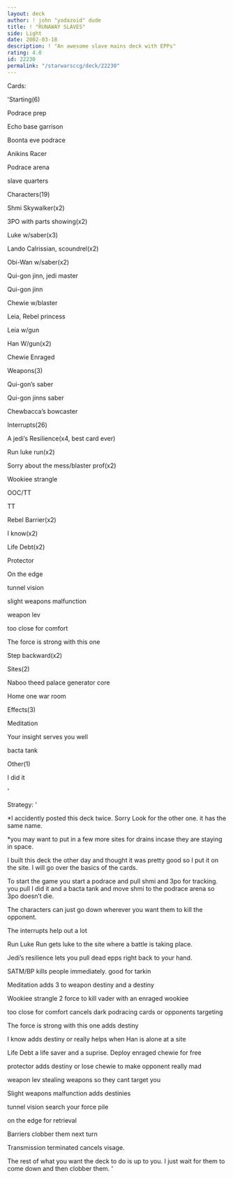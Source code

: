 ```yaml
---
layout: deck
author: ! john "yodazoid" dude
title: ! "RUNAWAY SLAVES"
side: Light
date: 2002-03-18
description: ! "An awesome slave mains deck with EPPs"
rating: 4.0
id: 22230
permalink: "/starwarsccg/deck/22230"
---
```

Cards: 

'Starting(6)

Podrace prep

Echo base garrison

Boonta eve podrace

Anikins Racer

Podrace arena

slave quarters


Characters(19)

Shmi Skywalker(x2)

3PO with parts showing(x2)

Luke w/saber(x3)

Lando Calrissian, scoundrel(x2)

Obi-Wan w/saber(x2)

Qui-gon jinn, jedi master

Qui-gon jinn

Chewie w/blaster

Leia, Rebel princess

Leia w/gun

Han W/gun(x2)

Chewie Enraged


Weapons(3)

Qui-gon’s saber

Qui-gon jinns saber

Chewbacca’s bowcaster


Interrupts(26)

A jedi’s Resilience(x4, best card ever)

Run luke run(x2)

Sorry about the mess/blaster prof(x2)

Wookiee strangle

OOC/TT

TT

Rebel Barrier(x2)

I know(x2)

Life Debt(x2)

Protector

On the edge

tunnel vision

slight weapons malfunction

weapon lev

too close for comfort

The force is strong with this one

Step backward(x2)


Sites(2)

Naboo theed palace generator core

Home one war room


Effects(3)

Meditation

Your insight serves you well

bacta tank


Other(1)

I did it

'

Strategy: '

*I accidently posted this deck twice. Sorry Look for the other one. it has the same name.


*you may want to put in a few more sites for drains incase they are staying in space.


I built this deck the other day and thought it was pretty good so I put it on the site.  I will go over the basics of the cards.


To start the game you start a podrace and pull shmi and 3po for tracking. you pull I did it and a bacta tank and move shmi to the podrace arena so 3po doesn’t die. 

The characters can just go down wherever you want them to kill the opponent. 

The interrupts help out a lot

Run Luke Run gets luke to the site where a battle is taking place. 

Jedi’s resilience lets you pull dead epps right back to your hand.

SATM/BP kills people immediately. good for tarkin

Meditation adds 3 to weapon destiny and a destiny

Wookiee strangle 2 force to kill vader with an enraged wookiee

too close for comfort cancels dark podracing cards or opponents targeting

The force is strong with this one adds destiny

I know adds destiny or really helps when Han is alone at a site

Life Debt a life saver and a suprise. Deploy enraged chewie for free

protector adds destiny or lose chewie to make opponent really mad

weapon lev stealing weapons so they cant target you

Slight weapons malfunction adds destinies

tunnel vision search your force pile

on the edge for retrieval

Barriers clobber them next turn

Transmission terminated cancels visage.


The rest of what you want the deck to do is up to you. I just wait for them to come down and then clobber them.  '
